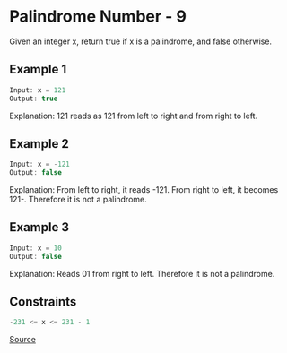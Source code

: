 # Palindrome Number - 9

Given an integer x, return true if x is a palindrome, and false otherwise.

## Example 1

```java
Input: x = 121
Output: true
```

Explanation: 121 reads as 121 from left to right and from right to left.

## Example 2

```java
Input: x = -121
Output: false
```

Explanation: From left to right, it reads -121. From right to left, it becomes 121-. Therefore it is not a palindrome.

## Example 3

```java
Input: x = 10
Output: false
```

Explanation: Reads 01 from right to left. Therefore it is not a palindrome.

## Constraints

```java
-231 <= x <= 231 - 1
```

[Source](https://leetcode.com/problems/palindrome-number/description/)